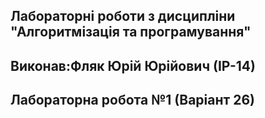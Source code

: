 ## Лабораторні роботи з дисципліни "Алгоритмізація та програмування"
## Виконав:Фляк Юрій Юрійович (ІР-14)
## Лабораторна робота №1 (Варіант 26)
